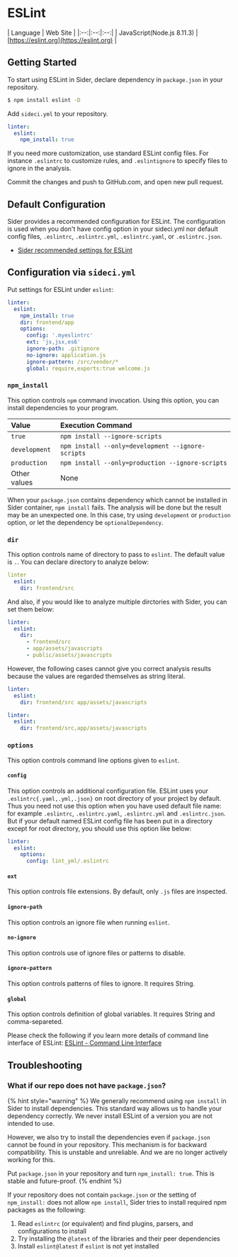 # ESLint

| Language | Web Site |
|:--:|:--:|:--:|
| JavaScript(Node.js 8.11.3) | [https://eslint.org](https://eslint.org) |

## Getting Started

To start using ESLint in Sider, declare dependency in `package.json` in your repository.

```bash
$ npm install eslint -D
```

Add `sideci.yml` to your repository.

```yaml
linter:
  eslint:
    npm_install: true
```

If you need more customization, use standard ESLint config files. For instance `.eslintrc` to customize rules, and `.eslintignore` to specify files to ignore in the analysis.

Commit the changes and push to GitHub.com, and open new pull request.

## Default Configuration

Sider provides a recommended configuration for ESLint. The configuration is used when you don't have config option in your sideci.yml nor default config files, `.eslintrc`, `.eslintrc.yml`, `.eslintrc.yaml`, or `.eslintrc.json`.

* [Sider recommended settings for ESLint](https://github.com/actcat/sideci_config/blob/master/javascript/eslint/eslintrc)

## Configuration via `sideci.yml`

Put settings for ESLint under `eslint`:

```yaml
linter:
  eslint:
    npm_install: true
    dir: frontend/app
    options:
      config: '.myeslintrc'
      ext: 'js,jsx,es6'
      ignore-path: .gitignore
      no-ignore: application.js
      ignore-pattern: /src/vendor/*
      global: require,exports:true welcome.js
```

### `npm_install`

This option controls `npm` command invocation. Using this option, you can install dependencies to your program.

|Value|Execution Command|
|:---|:---|
|`true`|`npm install --ignore-scripts`|
|`development`|`npm install --only=development --ignore-scripts`|
|`production`|`npm install --only=production --ignore-scripts`|
|Other values|None|

When your `package.json` contains dependency which cannot be installed in Sider container, `npm install` fails. The analysis will be done but the result may be an unexpected one. In this case, try using `development` or `production` option, or let the dependency be `optionalDependency`.

### `dir`

This option controls name of directory to pass to `eslint`. The default value is `.`. You can declare directory to analyze below:

```yaml
linter
  eslint:
    dir: frontend/src
```

And also, if you would like to analyze multiple dirctories with Sider, you can set them below:

```yaml
linter:
  eslint:
    dir:
      - frontend/src
      - app/assets/javascripts
      - public/assets/javascripts
```

However, the following cases cannot give you correct analysis results because the values are regarded themselves as string literal.

```yaml
linter:
  eslint:
    dir: frontend/src app/assets/javascripts
```

```yaml
linter:
  eslint:
    dir: frontend/src,app/assets/javascripts
```

### `options`

This option controls command line options given to `eslint`.

#### `config`

This option controls an additional configuration file. ESLint uses your `.eslintrc{.yaml,.yml,.json}` on root directory of your project by default. Thus you need not use this option when you have used default file name: for example `.eslintrc`, `.eslintrc.yaml`, `.eslintrc.yml` and `.eslintrc.json`. But if your default named ESLint config file has been put in a directory except for root directory, you should use this option like below:

```yaml
linter:
  eslint:
    options:
      config: lint_yml/.eslintrc
```

#### `ext`

This option controls file extensions. By default, only `.js` files are inspected.

#### `ignore-path`

This option controls an ignore file when running `eslint`.

#### `no-ignore`

This option controls use of ignore files or patterns to disable.

#### `ignore-pattern`

This option controls patterns of files to ignore. It requires String.

#### `global`

This option controls definition of global variables. It requires String and comma-separeted.

Please check the following if you learn more details of command line interface of ESLint: [ESLint - Command Line Interface](http://eslint.org/docs/user-guide/command-line-interface)

## Troubleshooting

### What if our repo does not have `package.json`?

{% hint style="warning" %}
We generally recommend using `npm install` in Sider to install dependencies. This standard way allows us to handle your dependency correctly. We never install ESLint of a version you are not intended to use.

However, we also try to install the dependencies even if `package.json` cannot be found in your repository. This mechanism is for backward compatibility. This is unstable and unreliable. And we are no longer actively working for this.

Put `package.json` in your repository and turn `npm_install: true`. This is stable and future-proof.
{% endhint %}

If your repository does not contain `package.json` or the setting of `npm_install:` does not allow `npm install`, Sider tries to install required npm packages as the following:

1. Read `eslintrc` \(or equivalent\) and find plugins, parsers, and configurations to install
2. Try installing the `@latest` of the libraries and their peer dependencies
3. Install `eslint@latest` if `eslint` is not yet installed


